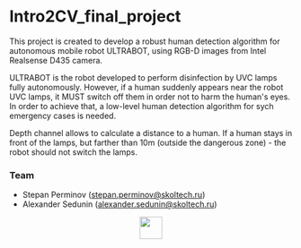 # Intro2CV_final_project
This project is created to develop a robust human detection algorithm for autonomous mobile robot ULTRABOT, using RGB-D images from Intel Realsense D435 camera. 

ULTRABOT is the robot developed to perform disinfection by UVC lamps fully autonomously. However, if a human suddenly appears near the robot UVC lamps, it MUST switch off them in order not to harm the human's eyes. In order to achieve that, a low-level human detection algorithm for sych emergency cases is needed.

Depth channel allows to calculate a distance to a human. If a human stays in front of the lamps, but farther than 10m (outside the dangerous zone) - the robot should not switch the lamps.

### Team
- Stepan Perminov (stepan.perminov@skoltech.ru)
- Alexander Sedunin (alexander.sedunin@skoltech.ru)

<p align="center">
<img src="https://old.sk.ru/resized-image.ashx/__size/550x0/__key/telligent-evolution-components-attachments/13-50-00-00-00-02-16-56/skoltech-rastr-ENG.png" height="40">
</p>
